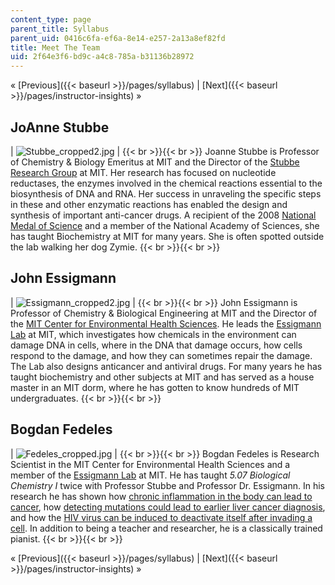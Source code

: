 ```yaml
---
content_type: page
parent_title: Syllabus
parent_uid: 0416c6fa-ef6a-8e14-e257-2a13a8ef82fd
title: Meet The Team
uid: 2f64e3f6-bd9c-a4c8-785a-b31136b28972
---
```


« [Previous]({{< baseurl >}}/pages/syllabus) | [Next]({{< baseurl >}}/pages/instructor-insights) »

JoAnne Stubbe
-------------

| ![Stubbe_cropped2.jpg](BASEURL_PLACEHOLDER/resources/stubbe_cropped2) |  {{< br >}}{{< br >}} Joanne Stubbe is Professor of Chemistry & Biology Emeritus at MIT and the Director of the [Stubbe Research Group](http://web.mit.edu/biochemistry/) at MIT. Her research has focused on nucleotide reductases, the enzymes involved in the chemical reactions essential to the biosynthesis of DNA and RNA. Her success in unraveling the specific steps in these and other enzymatic reactions has enabled the design and synthesis of important anti-cancer drugs. A recipient of the 2008 [National Medal of Science](http://www.nsf.gov/od/nms/recip_details.jsp?recip_id=5300000000457) and a member of the National Academy of Sciences, she has taught Biochemistry at MIT for many years. She is often spotted outside the lab walking her dog Zymie. {{< br >}}{{< br >}}  

John Essigmann
--------------

| ![Essigmann_cropped2.jpg](BASEURL_PLACEHOLDER/resources/essigmann_cropped2) |  {{< br >}}{{< br >}} John Essigmann is Professor of Chemistry & Biological Engineering at MIT and the Director of the [MIT Center for Environmental Health Sciences](http://cehs.mit.edu/). He leads the [Essigmann Lab](http://essigmann.mit.edu/) at MIT, which investigates how chemicals in the environment can damage DNA in cells, where in the DNA that damage occurs, how cells respond to the damage, and how they can sometimes repair the damage. The Lab also designs anticancer and antiviral drugs. For many years he has taught biochemistry and other subjects at MIT and has served as a house master in an MIT dorm, where he has gotten to know hundreds of MIT undergraduates. {{< br >}}{{< br >}}  

Bogdan Fedeles
--------------

| ![Fedeles_cropped.jpg](BASEURL_PLACEHOLDER/resources/fedeles_cropped) |  {{< br >}}{{< br >}} Bogdan Fedeles is Research Scientist in the MIT Center for Environmental Health Sciences and a member of the [Essigmann Lab](http://essigmann.mit.edu/) at MIT. He has taught _5.07 Biological Chemistry I_ twice with Professor Stubbe and Professor Dr. Essigmann. In his research he has shown how [chronic inflammation in the body can lead to cancer](http://news.mit.edu/2015/how-chronic-inflammation-can-lead-to-cancer-0807), how [detecting mutations could lead to earlier liver cancer diagnosis](http://news.mit.edu/2017/detecting-mutations-earlier-liver-cancer-diagnosis-0327), and how the [HIV virus can be induced to deactivate itself after invading a cell](http://news.mit.edu/2014/forced-mutations-doom-hiv-0728). In addition to being a teacher and researcher, he is a classically trained pianist. {{< br >}}{{< br >}}  

« [Previous]({{< baseurl >}}/pages/syllabus) | [Next]({{< baseurl >}}/pages/instructor-insights) »